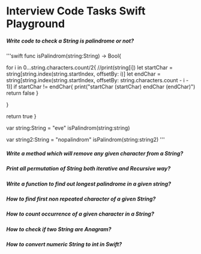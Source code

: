 # Interview Code Tasks Swift Playground


##### Write code to check a String is palindrome or not? 

'''swift func isPalindrom(string:String) -> Bool{
  
  for i in 0...string.characters.count/2{
    //print(string[i])
    let startChar = string[string.index(string.startIndex, offsetBy: i)]
    let endChar = string[string.index(string.startIndex, offsetBy: string.characters.count - i - 1)]
    if startChar != endChar{
      print("startChar \(startChar) endChar \(endChar)")
      return false
    }
    
  }
  
  return  true
}

  var string:String = "eve"
  isPalindrom(string:string)

  var string2:String = "nopalindrom"
  isPalindrom(string:string2)
'''

##### Write a method which will remove any given character from a String? 

##### Print all permutation of String both iterative and Recursive way? 

##### Write a function to find out longest palindrome in a given string? 

##### How to find first non repeated character of a given String? 

##### How to count occurrence of a given character in a String? 

##### How to check if two String are Anagram? 

##### How to convert numeric String to int in Swift? 

